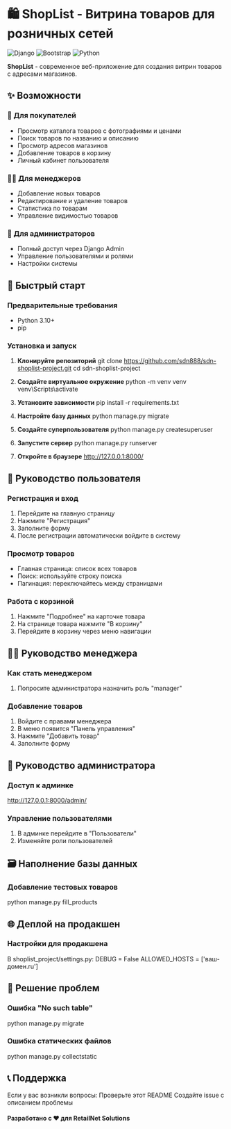 # 🛍️ ShopList - Витрина товаров для розничных сетей

![Django](https://img.shields.io/badge/Django-5.2-green)
![Bootstrap](https://img.shields.io/badge/Bootstrap-5.3-blue)
![Python](https://img.shields.io/badge/Python-3.10%2B-yellow)

**ShopList** - современное веб-приложение для создания витрин товаров с адресами магазинов.

## ✨ Возможности

### 👥 Для покупателей
- Просмотр каталога товаров с фотографиями и ценами
- Поиск товаров по названию и описанию
- Просмотр адресов магазинов
- Добавление товаров в корзину
- Личный кабинет пользователя

### 👨‍💼 Для менеджеров
- Добавление новых товаров
- Редактирование и удаление товаров
- Статистика по товарам
- Управление видимостью товаров

### 👑 Для администраторов
- Полный доступ через Django Admin
- Управление пользователями и ролями
- Настройки системы

## 🚀 Быстрый старт

### Предварительные требования
- Python 3.10+
- pip

### Установка и запуск

1. **Клонируйте репозиторий**
git clone https://github.com/sdn888/sdn-shoplist-project.git
cd sdn-shoplist-project

2. **Создайте виртуальное окружение**
python -m venv venv
venv\Scripts\activate

3. **Установите зависимости**
pip install -r requirements.txt

4. **Настройте базу данных**
python manage.py migrate

5. **Создайте суперпользователя**
python manage.py createsuperuser

6. **Запустите сервер**
python manage.py runserver

7. **Откройте в браузере**
http://127.0.0.1:8000/


## 👥 Руководство пользователя

### Регистрация и вход
1. Перейдите на главную страницу
2. Нажмите "Регистрация"
3. Заполните форму
4. После регистрации автоматически войдите в систему

### Просмотр товаров
- Главная страница: список всех товаров
- Поиск: используйте строку поиска
- Пагинация: переключайтесь между страницами

### Работа с корзиной
1. Нажмите "Подробнее" на карточке товара
2. На странице товара нажмите "В корзину"
3. Перейдите в корзину через меню навигации

## 👨‍💼 Руководство менеджера

### Как стать менеджером
1. Попросите администратора назначить роль "manager"

### Добавление товаров
1. Войдите с правами менеджера
2. В меню появится "Панель управления"
3. Нажмите "Добавить товар"
4. Заполните форму

## 👑 Руководство администратора

### Доступ к админке
http://127.0.0.1:8000/admin/

### Управление пользователями
1. В админке перейдите в "Пользователи"
2. Изменяйте роли пользователей

## 🗃️ Наполнение базы данных

### Добавление тестовых товаров
python manage.py fill_products

## 🌐 Деплой на продакшен

### Настройки для продакшена
В shoplist_project/settings.py:
DEBUG = False
ALLOWED_HOSTS = ['ваш-домен.ru']

## 🐛 Решение проблем

### Ошибка "No such table"
python manage.py migrate

### Ошибка статических файлов
python manage.py collectstatic

## 📞 Поддержка
Если у вас возникли вопросы:
Проверьте этот README
Создайте issue с описанием проблемы


#### Разработано с ❤️ для RetailNet Solutions
